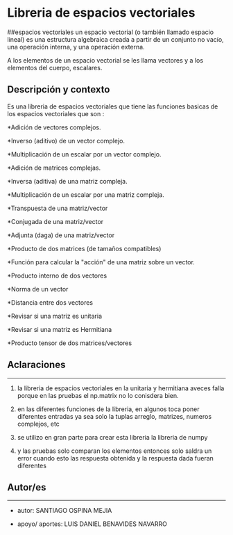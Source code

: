 # Libreria de espacios vectoriales   
##espacios vectoriales
un espacio vectorial (o también llamado espacio lineal) es una 
estructura algebraica creada a partir de un conjunto no vacío, 
una operación interna, y una operación externa. 


A los elementos de un espacio 
vectorial se les llama vectores y a los elementos del cuerpo, escalares.


## Descripción y contexto
Es una libreria de espacios vectoriales que tiene las funciones basicas 
de los espacios vectoriales que son :

*Adición de vectores complejos.

*Inverso (aditivo) de un vector complejo.

*Multiplicación de un escalar por un vector complejo.

*Adición de matrices complejas.

*Inversa (aditiva) de una matriz compleja.

*Multiplicación de un escalar por una matriz compleja.

*Transpuesta de una matriz/vector

*Conjugada de una matriz/vector

*Adjunta (daga) de una matriz/vector

*Producto de dos matrices (de tamaños compatibles)

*Función para calcular la "acción" de una matriz sobre un vector.

*Producto interno de dos vectores

*Norma de un vector

*Distancia entre dos vectores

*Revisar si una matriz es unitaria

*Revisar si una matriz es Hermitiana

*Producto tensor de dos matrices/vectores

## Aclaraciones
***

1. la libreria de espacios vectoriales en la unitaria y hermitiana aveces falla
   porque en las pruebas el np.matrix no lo conisdera bien.
2. en las diferentes funciones de la libreria, en algunos toca poner diferentes entradas 
ya sea solo la tuplas arreglo, matrizes, numeros complejos, etc
   
3. se utilizo en gran parte para crear esta libreria la libreria de numpy
4. y las pruebas solo comparan los elementos entonces
solo saldra un error cuando esto las respuesta obtenida y la respuesta dada fueran diferentes
   
## Autor/es
***
* autor: SANTIAGO OSPINA MEJIA 

* apoyo/ aportes: LUIS DANIEL BENAVIDES NAVARRO
          
